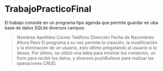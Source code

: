# TrabajoPracticoFinal

El trabajo consiste en un programa tipo agenda que permite guardar en uba base de datos SQLite diversos campos:
>Nombres
>Apellidos
>Correo
>Teléfono
>Dirección
>Fecha de Nacimiento
>Altura
>Peso
 El programa a su vez permite la creación, la modificación y la eliminación de un usuario, esto último pregutando al usuario si lo desea. Por último, se utilizó una tabla para mostrar los contactos, un form para recibir los datos, y diversos pushButtons para realizar las operaciones CRUD.
